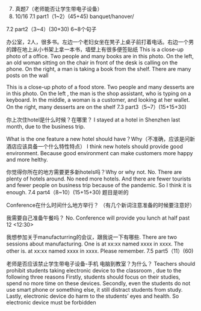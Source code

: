 
7.	真题7（老师能否让学生带电子设备）
2021. 10/16
7.1	part1（1~2）(45+45)
banquet/hanover/
 
 
7.2	part2（3~4）(30+30) 6~8个句子
 
办公室，2人，很多书。左边一个老妇女坐在凳子上桌子前打着电话。右边一个男的蹲在地上从小书架上拿一本书，墙壁上有很多便签贴纸
This is a close-up photo of a office. Two people and many books are in this photo. 
On the left, an old woman sitting on the chair in front of the desk is calling on the phone. On the right, a man is taking a book from the shelf. There are many posts on the wall
 
This is a close-up photo of a food store.  Two people and many desserts are in this photo. 
On the left , the man is the shop assistant, who is typing on a keyboard. 
In the middle, a woman is a customer, and looking at her wallet.
On the right, many desserts are on the shelf
7.3	part3（5~7）(15+15+30)
 
你上次住hotel是什么时候？在哪里？
I stayed at a hotel in Shenzhen last month, due to the business trip.

 
What is the one feature a new hotel should have？Why（不准确，应该是问新酒店应该具备一个什么特性特点）
I think new hotels should provide good environment. 
Because good environment can make customers more happy and more helthy.

 
你觉得你所在的地方需要更多新hotels吗？Why or why not.
No. There are plenty of hotels around. No need more hotels. And there are fewer tourists and fewer people on business trip because of the pandemic. So I think it is enough.
7.4	part4（8~10）(15+15+30) 题目是听的
 
Conference在什么时间什么地方举行？
（有几个新词注意准备的时候要注意好）

我需要自己准备午餐吗？
No. Conference will provide you lunch at half past 12 <12:30>

我想参加关于manufacturring的会议，跟我说一下有哪些.
There are two sessions about manufacturing. 
One is at xx:xx named xxxx  in xxxx. 
The other is. at xx:xx named xxxx  in xxxx.
Please remember.
7.5	part5（11）(60)
 
老师是否应该禁止学生带电子设备-手机 电脑到教室？为什么？
Teachers should prohibit students taking electronic device to the classroom , due to the following three reasons
Firstly, students should focus on their studies, spend no more time on these devices. 
Secondly, even the students do not use smart phone or something else, it still distract students from study. 
Lastly, electronic device do harm to the students’ eyes and health.
So electronic device must be forbidden
